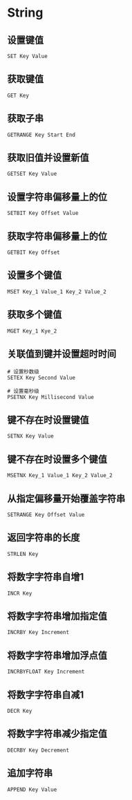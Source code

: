 # String

## 设置键值

    SET Key Value

## 获取键值

    GET Key

## 获取子串

    GETRANGE Key Start End

## 获取旧值并设置新值

    GETSET Key Value

## 设置字符串偏移量上的位

    SETBIT Key Offset Value

## 获取字符串偏移量上的位

    GETBIT Key Offset

## 设置多个键值

    MSET Key_1 Value_1 Key_2 Value_2

## 获取多个键值

    MGET Key_1 Kye_2

## 关联值到键并设置超时时间

    # 设置秒数级
    SETEX Key Second Value

    # 设置毫秒级
    PSETNX Key Millisecond Value

## 键不存在时设置键值

    SETNX Key Value

## 键不存在时设置多个键值

    MSETNX Key_1 Value_1 Key_2 Value_2

## 从指定偏移量开始覆盖字符串

    SETRANGE Key Offset Value

## 返回字符串的长度

    STRLEN Key

## 将数字字符串自增1

    INCR Key

## 将数字字符串增加指定值

    INCRBY Key Increment

## 将数字字符串增加浮点值

    INCRBYFLOAT Key Increment

## 将数字字符串自减1

    DECR Key

## 将数字字符串减少指定值

    DECRBY Key Decrement

## 追加字符串

    APPEND Key Value
